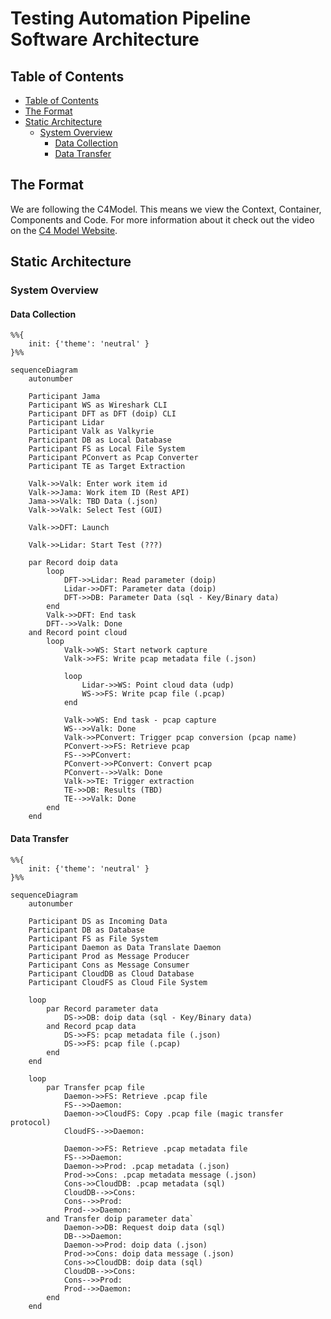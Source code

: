 # Testing Automation Pipeline Software Architecture

## Table of Contents

<!-- mdformat-toc start --slug=github --no-anchors --maxlevel=6 --minlevel=2 -->

- [Table of Contents](#table-of-contents)
- [The Format](#the-format)
- [Static Architecture](#static-architecture)
  - [System Overview](#system-overview)
    - [Data Collection](#data-collection)
    - [Data Transfer](#data-transfer)

<!-- mdformat-toc end -->

## The Format

We are following the C4Model. This means we view the Context, Container, Components and Code.
For more information about it check out the video on the [C4 Model Website](https://c4model.com).

## Static Architecture

### System Overview

<!--
The proposed system level diagram the FT2 automation testing is shown in the diagram below.

![system_context_diagram](architecture/views/system_context_diagram.svg)

### Proposed Data Collection

The proposed data collection process for the FT2 automation testing is shown in the diagram below.

![container_diagram_proposal_data_collection](architecture/views/container_diagram_proposal_data_collection.svg)

### Proposed Data Processing

The proposed data processing for the FT2 automation testing is shown in the diagram below.

![container_diagram_proposal_data_processing](architecture/views/container_diagram_proposal_data_processing.svg)
-->

#### Data Collection

```mermaid
%%{
    init: {'theme': 'neutral' }
}%%

sequenceDiagram
    autonumber

    Participant Jama
    Participant WS as Wireshark CLI
    Participant DFT as DFT (doip) CLI
    Participant Lidar
    Participant Valk as Valkyrie
    Participant DB as Local Database
    Participant FS as Local File System
    Participant PConvert as Pcap Converter
    Participant TE as Target Extraction

    Valk->>Valk: Enter work item id
    Valk->>Jama: Work item ID (Rest API)
    Jama->>Valk: TBD Data (.json)
    Valk->>Valk: Select Test (GUI)
    
    Valk->>DFT: Launch  

    Valk->>Lidar: Start Test (???)

    par Record doip data
        loop 
            DFT->>Lidar: Read parameter (doip)
            Lidar->>DFT: Parameter data (doip)
            DFT->>DB: Parameter Data (sql - Key/Binary data)
        end
        Valk->>DFT: End task
        DFT-->>Valk: Done
    and Record point cloud
        loop 
            Valk->>WS: Start network capture
            Valk->>FS: Write pcap metadata file (.json)
            
            loop
                Lidar->>WS: Point cloud data (udp)
                WS->>FS: Write pcap file (.pcap)
            end

            Valk->>WS: End task - pcap capture
            WS-->>Valk: Done
            Valk->>PConvert: Trigger pcap conversion (pcap name)
            PConvert->>FS: Retrieve pcap
            FS-->>PConvert: 
            PConvert->>PConvert: Convert pcap
            PConvert-->>Valk: Done
            Valk->>TE: Trigger extraction
            TE->>DB: Results (TBD)
            TE-->>Valk: Done
        end
    end
```

#### Data Transfer

```mermaid
%%{
    init: {'theme': 'neutral' }
}%%

sequenceDiagram
    autonumber

    Participant DS as Incoming Data
    Participant DB as Database
    Participant FS as File System
    Participant Daemon as Data Translate Daemon
    Participant Prod as Message Producer
    Participant Cons as Message Consumer
    Participant CloudDB as Cloud Database
    Participant CloudFS as Cloud File System

    loop
        par Record parameter data
            DS->>DB: doip data (sql - Key/Binary data)
        and Record pcap data
            DS->>FS: pcap metadata file (.json)
            DS->>FS: pcap file (.pcap)
        end
    end

    loop
        par Transfer pcap file
            Daemon->>FS: Retrieve .pcap file
            FS-->>Daemon: 
            Daemon->>CloudFS: Copy .pcap file (magic transfer protocol)
            CloudFS-->>Daemon: 

            Daemon->>FS: Retrieve .pcap metadata file
            FS-->>Daemon: 
            Daemon->>Prod: .pcap metadata (.json)
            Prod->>Cons: .pcap metadata message (.json)
            Cons->>CloudDB: .pcap metadata (sql)
            CloudDB-->>Cons: 
            Cons-->>Prod: 
            Prod-->>Daemon: 
        and Transfer doip parameter data`
            Daemon->>DB: Request doip data (sql)
            DB-->>Daemon: 
            Daemon->>Prod: doip data (.json)
            Prod->>Cons: doip data message (.json)
            Cons->>CloudDB: doip data (sql)
            CloudDB-->>Cons: 
            Cons-->>Prod: 
            Prod-->>Daemon:             
        end
    end
```
